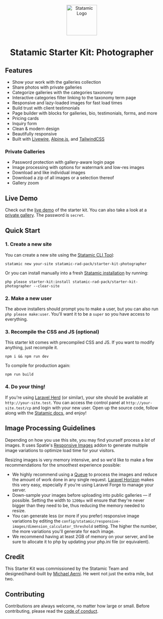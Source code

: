 <!-- statamic:hide --><p align="center"><img src="https://statamic.com/assets/branding/Statamic-Logo-Rad.png" width="100" alt="Statamic Logo" /></p>
<h1 align="center">
    Statamic Starter Kit: Photographer
</h1>
<!-- /statamic:hide -->

## Features
- Show your work with the galleries collection
- Share photos with private galleries
- Categorize galleries with the categories taxonomy
- Interactive categories filter linking to the taxonomy term page
- Responsive and lazy-loaded images for fast load times
- Build trust with client testimonials
- Page builder with blocks for galleries, bio, testimonials, forms, and more
- Pricing cards
- Inquiry form
- Clean & modern design
- Beautifully responsive
- Built with [Livewire](https://livewire.laravel.com/), [Alpine.js](https://github.com/alpinejs/alpine), and [TailwindCSS](https://tailwindcss.com)

### Private Galleries
- Password protection with gallery-aware login page
- Image processing with options for watermark and low-res images
- Download and like individual images
- Download a zip of all images or a selection thereof
- Gallery zoom

## Live Demo

Check out the [live demo](https://photographer.statamic.city/) of the starter kit. You can also take a look at a [private gallery](https://photographer.statamic.city/private/a14672b1-5f46-4c98-a106-a9fa70d0a482). The password is `secret`.

## Quick Start

### 1. Create a new site

You can create a new site using the [Statamic CLI Tool](https://github.com/statamic/cli):

```
statamic new your-site statamic-rad-pack/starter-kit-photographer
```

Or you can install manually into a fresh [Statamic installation](https://statamic.dev/installation) by running:

```
php please starter-kit:install statamic-rad-pack/starter-kit-photographer --clear-site
```

### 2. Make a new user

The above installers should prompt you to make a user, but you can also run `php please make:user`. You'll want it to be a `super` so you have access to everything.

### 3. Recompile the CSS and JS (optional)

This starter kit comes with precompiled CSS and JS. If you want to modify anything, just recompile it.

```
npm i && npm run dev
```

To compile for production again:

```
npm run build
```

### 4. Do your thing!

If you're using [Laravel Herd](https://herd.laravel.com/) (or similar), your site should be available at `http://your-site.test`. You can access the control panel at `http://your-site.test/cp` and login with your new user. Open up the source code, follow along with the [Statamic docs](https://statamic.dev), and enjoy!

## Image Processing Guidelines

Depending on how you use this site, you may find yourself process a _lot_ of images. It uses Spatie's [Responsive Images](https://statamic.com/addons/spatie/responsive-images) addon to generate multiple image variations to optimize load time for your visitors.

Resizing images is very memory intensive, and so we'd like to make a few recommendations for the smoothest experience possible:

- We highly recommend using a [Queue](https://laravel.com/docs/queues) to process the images and reduce the amount of work done in any single request. [Laravel Horizon](https://laravel.com/docs/11.x/horizon) makes this very easy, especially if you're using Laravel Forge to manage your server.
- Down-sample your images before uploading into public galleries — if possible. Setting the width to `1200px` will ensure that they're never bigger than they need to be, thus reducing the memory needed to resize.
- You can generate less (or more if you prefer) responsive image variations by editing the `config/statamic/responsive-images/dimension_calculator_threshold` setting. The higher the number, the more variations you'll generate for each image.
- We recommend having at least 2GB of memory on your server, and be sure to allocate it to php by updating your php.ini file (or equivalent).

## Credit

This Starter Kit was commissioned by the Statamic Team and designed/hand-built by [Michael Aerni](https://statamic.com/partners/michael-aerni). He went not just the extra mile, but two.

## Contributing

Contributions are always welcome, no matter how large or small. Before contributing, please read the [code of conduct](https://github.com/statamic/cms/wiki/Code-of-Conduct).
